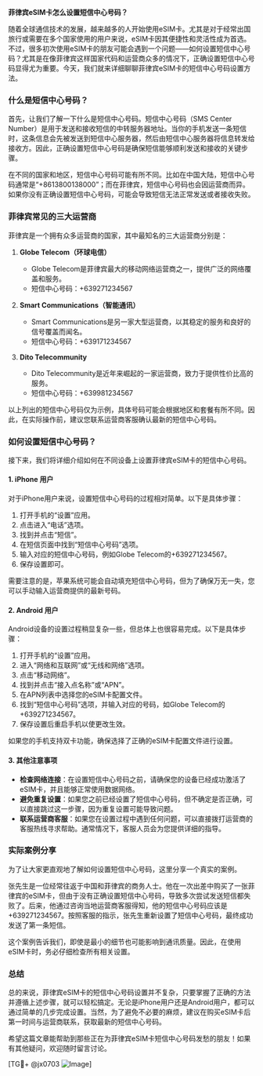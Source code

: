 **菲律宾eSIM卡怎么设置短信中心号码？**

随着全球通信技术的发展，越来越多的人开始使用eSIM卡。尤其是对于经常出国旅行或需要在多个国家使用的用户来说，eSIM卡因其便捷性和灵活性成为首选。不过，很多初次使用eSIM卡的朋友可能会遇到一个问题——如何设置短信中心号码？尤其是在像菲律宾这样国家代码和运营商众多的情况下，正确设置短信中心号码显得尤为重要。今天，我们就来详细聊聊菲律宾eSIM卡的短信中心号码设置方法。

### 什么是短信中心号码？

首先，让我们了解一下什么是短信中心号码。短信中心号码（SMS Center Number）是用于发送和接收短信的中转服务器地址。当你的手机发送一条短信时，这条信息会先被发送到短信中心服务器，然后由短信中心服务器将信息转发给接收方。因此，正确设置短信中心号码是确保短信能够顺利发送和接收的关键步骤。

在不同的国家和地区，短信中心号码可能有所不同。比如在中国大陆，短信中心号码通常是“+8613800138000”；而在菲律宾，短信中心号码也会因运营商而异。如果你没有正确设置短信中心号码，可能会导致短信无法正常发送或者接收失败。

### 菲律宾常见的三大运营商

菲律宾是一个拥有众多运营商的国家，其中最知名的三大运营商分别是：

1. **Globe Telecom（环球电信）**
   - Globe Telecom是菲律宾最大的移动网络运营商之一，提供广泛的网络覆盖和服务。
   - 短信中心号码：+639271234567

2. **Smart Communications（智能通讯）**
   - Smart Communications是另一家大型运营商，以其稳定的服务和良好的信号覆盖而闻名。
   - 短信中心号码：+639171234567

3. **Dito Telecommunity**
   - Dito Telecommunity是近年来崛起的一家运营商，致力于提供性价比高的服务。
   - 短信中心号码：+639981234567

以上列出的短信中心号码仅为示例，具体号码可能会根据地区和套餐有所不同。因此，在实际操作前，建议您联系运营商客服确认最新的短信中心号码。

### 如何设置短信中心号码？

接下来，我们将详细介绍如何在不同设备上设置菲律宾eSIM卡的短信中心号码。

#### 1. iPhone 用户

对于iPhone用户来说，设置短信中心号码的过程相对简单。以下是具体步骤：

1. 打开手机的“设置”应用。
2. 点击进入“电话”选项。
3. 找到并点击“短信”。
4. 在短信页面中找到“短信中心号码”选项。
5. 输入对应的短信中心号码，例如Globe Telecom的+639271234567。
6. 保存设置即可。

需要注意的是，苹果系统可能会自动填充短信中心号码，但为了确保万无一失，您可以手动输入运营商提供的最新号码。

#### 2. Android 用户

Android设备的设置过程稍显复杂一些，但总体上也很容易完成。以下是具体步骤：

1. 打开手机的“设置”应用。
2. 进入“网络和互联网”或“无线和网络”选项。
3. 点击“移动网络”。
4. 找到并点击“接入点名称”或“APN”。
5. 在APN列表中选择您的eSIM卡配置文件。
6. 找到“短信中心号码”选项，并输入对应的号码，如Globe Telecom的+639271234567。
7. 保存设置后重启手机以使更改生效。

如果您的手机支持双卡功能，确保选择了正确的eSIM卡配置文件进行设置。

#### 3. 其他注意事项

- **检查网络连接**：在设置短信中心号码之前，请确保您的设备已经成功激活了eSIM卡，并且能够正常使用数据网络。
- **避免重复设置**：如果您之前已经设置了短信中心号码，但不确定是否正确，可以直接跳过这一步骤，因为重复设置可能导致问题。
- **联系运营商客服**：如果您在设置过程中遇到任何问题，可以直接拨打运营商的客服热线寻求帮助。通常情况下，客服人员会为您提供详细的指导。

### 实际案例分享

为了让大家更直观地了解如何设置短信中心号码，这里分享一个真实的案例。

张先生是一位经常往返于中国和菲律宾的商务人士。他在一次出差中购买了一张菲律宾的eSIM卡，但由于没有正确设置短信中心号码，导致多次尝试发送短信都失败了。后来，他通过咨询当地运营商客服得知，他的短信中心号码应该是+639271234567。按照客服的指示，张先生重新设置了短信中心号码，最终成功发送了第一条短信。

这个案例告诉我们，即使是最小的细节也可能影响到通讯质量。因此，在使用eSIM卡时，务必仔细检查所有相关设置。

### 总结

总的来说，菲律宾eSIM卡的短信中心号码设置并不复杂，只要掌握了正确的方法并遵循上述步骤，就可以轻松搞定。无论是iPhone用户还是Android用户，都可以通过简单的几步完成设置。当然，为了避免不必要的麻烦，建议在购买eSIM卡后第一时间与运营商联系，获取最新的短信中心号码。

希望这篇文章能帮助到那些正在为菲律宾eSIM卡短信中心号码发愁的朋友！如果有其他疑问，欢迎随时留言讨论。

[TG💪+ @jx0703 ![Image](https://github.com/user-attachments/assets/dbca1d08-cadb-493c-b0ec-ad6f7a83f270)]